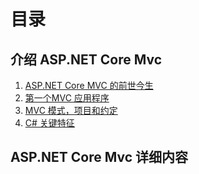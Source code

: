 # 目录
## 介绍 ASP.NET Core Mvc
1. [ASP.NET Core MVC 的前世今生](/Part1/chapter1.md)
2. [第一个MVC 应用程序](/Part1/chapter2.md)
3. [MVC 模式，项目和约定](/Part1/chapter3.md)
4. [C# 关键特征](/Part1/chapter4.md)
## ASP.NET Core Mvc 详细内容